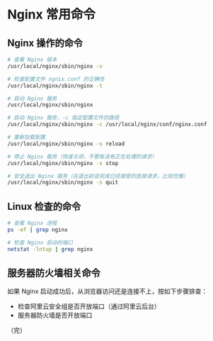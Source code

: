 # Nginx 常用命令

## Nginx 操作的命令

```bash
# 查看 Nginx 版本
/usr/local/nginx/sbin/nginx -v

# 检查配置文件 ngnix.conf 的正确性
/usr/local/nginx/sbin/nginx -t

# 启动 Nginx 服务
/usr/local/nginx/sbin/nginx

# 启动 Nginx 服务，-c 指定配置文件的路径
/usr/local/nginx/sbin/nginx -c /usr/local/nginx/conf/nginx.conf

# 重新加载配置
/usr/local/nginx/sbin/nginx -s reload

# 停止 Nginx 服务（快速关闭，不管有没有正在处理的请求）
/usr/local/nginx/sbin/nginx -s stop

# 安全退出 Nginx 服务（在退出前会完成已经接受的连接请求，比较优雅）
/usr/local/nginx/sbin/nginx -s quit
```

## Linux 检查的命令

```bash
# 查看 Nginx 进程
ps -ef | grep nginx

# 检查 Nginx 启动的端口
netstat -lntup | grep nginx
```

## 服务器防火墙相关命令

如果 Nginx 启动成功后，从浏览器访问还是连接不上，按如下步骤排查：

* 检查阿里云安全组是否开放端口（通过阿里云后台）
* 服务器防火墙是否开放端口

（完）
